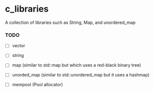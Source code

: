 # c_libraries
A collection of libraries such as String, Map, and unordered_map

### TODO
 - [ ] vector
 - [ ] string
 - [ ] map (similar to std::map but which uses a red-black binary tree)
 - [ ] unorded_map (similar to std::unordered_map but it uses a hashmap)
 - [ ] mempool (Pool allocator)
 
